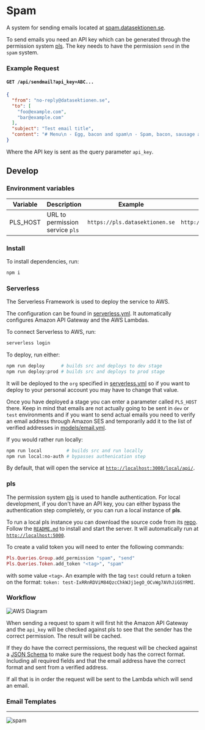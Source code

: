 # Spam

A system for sending emails located at [spam.datasektionen.se](https://spam.datasektionen.se).

To send emails you need an API key which can be generated
through the permission system [pls](https://pls.datasektionen.se).
The key needs to have the permission `send` in the `spam` system.

### Example Request
#### `GET /api/sendmail?api_key=ABC...`
```json
{
  "from": "no-reply@datasektionen.se",
  "to": [
    "foo@example.com",
    "bar@example.com"
  ],
  "subject": "Test email title",
  "content": "# Menu\n - Egg, bacon and spam\n - Spam, bacon, sausage and spam"
}
```

Where the API key is sent as the query parameter `api_key`.

## Develop
### Environment variables
| Variable | Description                     | Example                        | Default                 |
|----------|---------------------------------|--------------------------------|-------------------------|
| PLS_HOST | URL to permission service `pls` | `https://pls.datasektionen.se` | `http://localhost:5000` |


### Install
To install dependencies, run:
```bash
npm i
```

### Serverless
The Serverless Framework is used to deploy the service to AWS.

The configuration can be found in [serverless.yml](serverless.yml).
It automatically configures Amazon API Gateway and the AWS Lambdas.

To connect Serverless to AWS, run:
```bash
serverless login
```

To deploy, run either:
```bash
npm run deploy      # builds src and deploys to dev stage
npm run deploy:prod # builds src and deploys to prod stage
```

It will be deployed to the `org` specified in [serverless.yml](serverless.yml)
so if you want to deploy to your personal account you may have to change
that value.

Once you have deployed a stage you can enter a parameter called `PLS_HOST` there.
Keep in mind that emails are not actually going to be sent in `dev` or `test`
environments and if you want to send actual emails you need to verify an email
address through Amazon SES and temporarily add it to the list of verified addresses
in [models/email.yml](models/email.yml). 

If you would rather run locally:
```bash
npm run local         # builds src and run locally
npm run local:no-auth # bypasses authenication step
```

By default, that will open the service at [`http://localhost:3000/local/api/`](http://localhost:3000/local/api/).

### pls
The permission system [pls](https://pls.datasektionen.se) is used to handle authentication.
For local development, if you don't have an API key, you can either bypass the authentication step completely, or
you can run a local instance of **pls**.

To run a local pls instance you can download the source code from its [repo](https://github.com/datasektionen/pls).
Follow the [`README.md`](https://github.com/datasektionen/pls#readme) to install and start the server. It will automatically run at [`http://localhost:5000`](http://localhost:5000).

To create a valid token you will need to enter the following commands:

```elixir
Pls.Queries.Group.add_permission "spam", "send"
Pls.Queries.Token.add_token "<tag>", "spam"
```

with some value `<tag>`. An example with the tag `test` could return a token on the format: `token: test-IxRRnRDViM84QzcChkWJj1egO_OCvWg7AVhJiGSYRMI`.
  
### Workflow
![AWS Diagram](https://i.imgur.com/fv5n13r.png)

When sending a request to spam it will first hit the Amazon API Gateway and 
the `api_key` will be checked against pls to see that the sender has the 
correct permission. The result will be cached. 

If they do have the correct permissions, the request will be checked against 
a [JSON Schema](https://json-schema.org/) to make sure the request body has 
the correct format. Including all required fields and that the email address 
have the correct format and sent from a verified address.

If all that is in order the request will be sent to the Lambda which will send an email.

### Email Templates


---
![spam](http://media.boingboing.net/wp-content/uploads/2016/01/Spam-Can.jpg)
